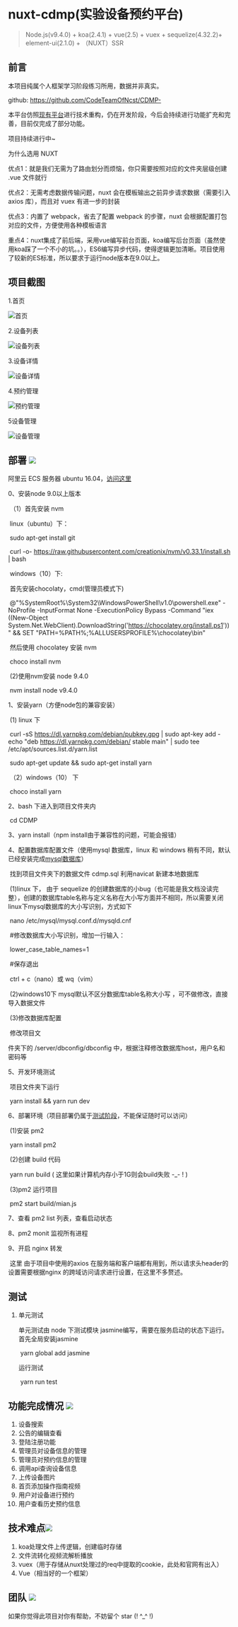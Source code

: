 # nuxt-cdmp(实验设备预约平台)

> Node.js(v9.4.0) + koa(2.4.1) + vue(2.5) + vuex + sequelize(4.32.2)+ element-ui(2.1.0) + （NUXT）SSR
## 前言 

本项目纯属个人框架学习阶段练习所用，数据并非真实。

github: https://github.com/CodeTeamOfNcst/CDMP-

本平台仿照[现有平台](http://fxcszx.ncst.edu.cn/)进行技术重构，仍在开发阶段，今后会持续进行功能扩充和完善，目前仅完成了部分功能。

项目持续进行中~

为什么选用 NUXT 

优点1：就是我们无需为了路由划分而烦恼，你只需要按照对应的文件夹层级创建 .vue 文件就行

优点2：无需考虑数据传输问题，nuxt 会在模板输出之前异步请求数据（需要引入 axios 库），而且对 vuex 有进一步的封装

优点3：内置了 webpack，省去了配置 webpack 的步骤，nuxt 会根据配置打包对应的文件，方便使用各种模板语言

重点4：nuxt集成了前后端，采用vue编写前台页面，koa编写后台页面（虽然使用koa踩了一个不小的坑。。），ES6编写异步代码，使得逻辑更加清晰。项目使用了较新的ES标准，所以要求于运行node版本在9.0以上。



## 项目截图 

1.首页

![首页](./Z_ProjectImgs/首页.png)

2.设备列表

![设备列表](./Z_ProjectImgs/接设备列表.png)

3.设备详情

![设备详情](./Z_ProjectImgs/设备详情页.png)

4.预约管理

![预约管理](./Z_ProjectImgs/预约管理.png)

5设备管理

![设备管理](./Z_ProjectImgs/后台设备.png)

## 部署 <img src="https://img.shields.io/project/deploy-v1.0.0-blue.svg"/>

阿里云 ECS 服务器 ubuntu 16.04，[访问这里](http://120.77.87.244)

0、安装node 9.0以上版本

​	（1）首先安装 nvm 

​		linux（ubuntu）下：

​			sudo apt-get install git     

​			curl -o- https://raw.githubusercontent.com/creationix/nvm/v0.33.1/install.sh | bash

​		windows（10）下:

​			首先安装chocolaty，cmd(管理员模式下)

​			@"%SystemRoot%\System32\WindowsPowerShell\v1.0\powershell.exe" -NoProfile -InputFormat None -ExecutionPolicy Bypass -Command "iex ((New-Object System.Net.WebClient).DownloadString('https://chocolatey.org/install.ps1'))" && SET "PATH=%PATH%;%ALLUSERSPROFILE%\chocolatey\bin"

​			然后使用 chocolatey 安装  nvm

​			choco install nvm

​		(2)使用nvm安装 node 9.4.0

​			nvm install node v9.4.0

1、安装yarn（方便node包的兼容安装）

​		(1) linux 下

​			curl -sS https://dl.yarnpkg.com/debian/pubkey.gpg | sudo apt-key add -echo "deb https://dl.yarnpkg.com/debian/ stable main" | sudo tee /etc/apt/sources.list.d/yarn.list

​			sudo apt-get update && sudo apt-get install yarn

​		（2）windows（10） 下

​			 choco install yarn

2、bash 下进入到项目文件夹内

​		cd CDMP

3、yarn install（npm install由于兼容性的问题，可能会报错）

4、配置数据库配置文件（使用mysql 数据库，linux 和 windows 稍有不同，默认已经安装完成[mysql数据库](https://www.mysql.com/downloads/)）

​		找到项目文件夹下的数据文件 cdmp.sql 利用navicat 新建本地数据库

​		(1)linux 下， 由于 sequelize 的创建数据库的小bug（也可能是我文档没读完整），创建的数据库table名称与定义名称在大小写方面并不相同，所以需要关闭linux下mysql数据库的大小写识别，方式如下

​			nano 	/etc/mysql/mysql.conf.d/mysqld.cnf

​			\#修改数据库大小写识别，增加一行输入：

​			lower_case_table_names=1

​			\#保存退出	

​			ctrl + c（nano）或 wq（vim）

​		(2)windows10下 mysql默认不区分数据库table名称大小写 ，可不做修改，直接导入数据文件

​	        (3)修改数据库配置

​			修改项目文

件夹下的 /server/dbconfig/dbconfig 中，根据注释修改数据库host，用户名和密码等

5、开发环境测试

​		项目文件夹下运行

​			yarn install && yarn run dev

6、部署环境（项目部署仍属于[测试阶段](http://chrisprosise.top/)，不能保证随时可以访问）

​		(1)安装 pm2

​			yarn install pm2

​		(2)创建 build 代码

​			yarn run build  ( 这里如果计算机内存小于1G则会build失败 -_- ! )

​		(3)pm2 运行项目

​			pm2 start build/mian.js

7、查看 pm2 list 列表，查看启动状态

8、pm2 monit  监视所有进程

9、开启 nginx 转发

​	 这里 由于项目中使用的axios 在服务端和客户端都有用到，所以请求头header的设置需要根据nginx 的跨域访问请求进行设置，在这里不多赘述。

## 测试

1. 单元测试

   单元测试由 node 下测试模块 jasmine编写，需要在服务启动的状态下运行。首先全局安装jasmine

   ​	yarn global add jasmine

   运行测试

   ​	yarn run test


## 功能完成情况 <img src="https://img.shields.io/badge/complete-v1.0.0-origin.svg"/>

1. 设备搜索
2. 公告的编辑查看
3. 登陆注册功能
4. 管理员对设备信息的管理
5. 管理员对预约信息的管理
6. 调用api查询设备信息
7. 上传设备图片
8. 首页添加操作指南视频
9. 用户对设备进行预约
10. 用户查看历史预约信息

## 技术难点<img src="https://img.shields.io/badge/estimate-v1.0.0-ff69b4.svg"/>
1. koa处理文件上传逻辑，创建临时存储
2. 文件流转化视频流解析播放
3. vuex（用于存储从nuxt处理过的req中提取的cookie，此处和官网有出入）
4. Vue（相当好的一个框架）

## 团队 <img src="https://img.shields.io/oneself/my-ff69b4.svg"/>

如果你觉得此项目对你有帮助，不妨留个 star (! ^_^ !)

## 
